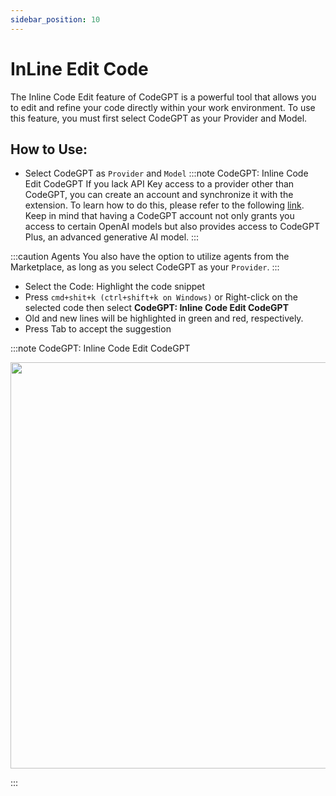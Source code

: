 ```yaml
---
sidebar_position: 10
---
```


# InLine Edit Code

The Inline Code Edit feature of CodeGPT is a powerful tool that allows you to edit and refine your code directly within your work environment. To use this feature, you must first select CodeGPT as your Provider and Model.

## How to Use:
- Select CodeGPT as `Provider`  and `Model`
:::note CodeGPT: Inline Code Edit CodeGPT
If you lack API Key access to a provider other than CodeGPT, you can create an account and synchronize it with the extension. To learn how to do this, please refer to the following [link](https://intercom.help/codegpt/en/articles/8699317-connect-with-codegpt-new-extension). Keep in mind that having a CodeGPT account not only grants you access to certain OpenAI models but also provides access to CodeGPT Plus, an advanced generative AI model.
:::

:::caution Agents
You also have the option to utilize agents from the Marketplace, as long as you select CodeGPT as your `Provider`.
:::

- Select the Code: Highlight the code snippet
- Press `cmd+shit+k (ctrl+shift+k on Windows)` or Right-click on the selected code then select **CodeGPT: Inline Code Edit CodeGPT**
- Old and new lines will be highlighted in green and red, respectively.
- Press Tab to accept the suggestion

:::note CodeGPT: Inline Code Edit CodeGPT
<p align="center">
  <img width="900" height="650" src="https://github.com/user-attachments/assets/87c82fe4-c2d7-4bbe-a76d-36176d659828" />
</p>
:::


